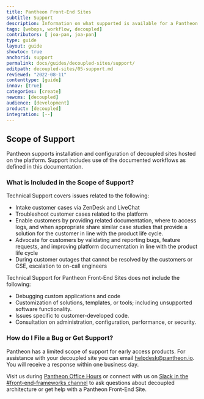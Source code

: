 ```yaml
---
title: Pantheon Front-End Sites
subtitle: Support
description: Information on what supported is available for a Pantheon Front-End Site.
tags: [webops, workflow, decoupled]
contributors: [ joa-pan, joa-pan]
type: guide
layout: guide
showtoc: true
anchorid: support
permalink: docs/guides/decoupled-sites/support/
editpath: decoupled-sites/05-support.md
reviewed: "2022-08-11"
contenttype: [guide]
innav: [true]
categories: [create]
newcms: [decoupled]
audience: [development]
product: [decoupled]
integration: [--]
---
```


## Scope of Support

Pantheon supports installation and configuration of decoupled sites hosted on the platform. Support includes use of the documented workflows as defined in this documentation. 

### What is Included in the Scope of Support?

Technical Support covers issues related to the following:

* Intake customer cases via ZenDesk and LiveChat
* Troubleshoot customer cases related to the platform
* Enable customers by providing related documentation, where to access logs, and when appropriate share similar case studies that provide a solution for the customer in line with the product life cycle.
* Advocate for customers by validating and reporting bugs, feature requests, and improving platform documentation in line with the product life cycle
* During customer outages that cannot be resolved by the customers or CSE, escalation to on-call engineers


Technical Support for Pantheon Front-End Sites does not include the following:

* Debugging custom applications and code
* Customization of solutions, templates, or tools; including unsupported software functionality.
* Issues specific to customer-developed code.
* Consultation on administration, configuration, performance, or security.


### How do I File a Bug or Get Support?

Pantheon has a limited scope of support for early access products. For assistance with your decoupled site you can email helpdesk@pantheon.io. You will receive a response within one business day.

Visit us during [Pantheon Office Hours](https://pantheon.io/developers/office-hours) or connect with us on [Slack in the #front-end-frameworks channel](https://pantheon-community.slack.com/archives/C01DXGMFZFB/p1660599669269709) to ask questions about decoupled architecture or get help with a Pantheon Front-End Site.
